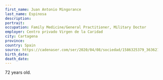 ```yaml
---
first_name: Juan Antonio Mingorance
last_name: Espinosa
description: 
portrait: 
occupation: Family Medicine/General Practitioner, Military Doctor
employer: Centro privado Virgen de la Caridad
city: Cartagena
province: 
country: Spain
source: https://cadenaser.com/ser/2020/04/08/sociedad/1586325379_363621.html
birth_date: 
death_date: 
---
```


72 years old.